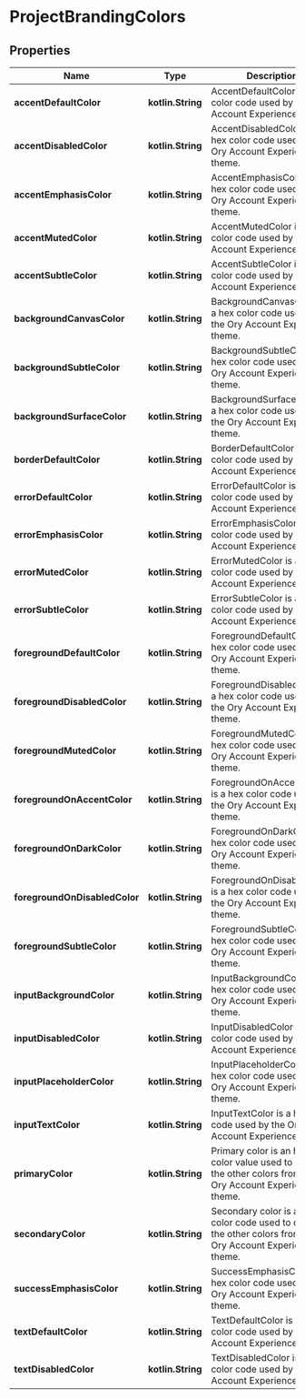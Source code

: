 
# ProjectBrandingColors

## Properties
| Name | Type | Description | Notes |
| ------------ | ------------- | ------------- | ------------- |
| **accentDefaultColor** | **kotlin.String** | AccentDefaultColor is a hex color code used by the Ory Account Experience theme. |  [optional] |
| **accentDisabledColor** | **kotlin.String** | AccentDisabledColor is a hex color code used by the Ory Account Experience theme. |  [optional] |
| **accentEmphasisColor** | **kotlin.String** | AccentEmphasisColor is a hex color code used by the Ory Account Experience theme. |  [optional] |
| **accentMutedColor** | **kotlin.String** | AccentMutedColor is a hex color code used by the Ory Account Experience theme. |  [optional] |
| **accentSubtleColor** | **kotlin.String** | AccentSubtleColor is a hex color code used by the Ory Account Experience theme. |  [optional] |
| **backgroundCanvasColor** | **kotlin.String** | BackgroundCanvasColor is a hex color code used by the Ory Account Experience theme. |  [optional] |
| **backgroundSubtleColor** | **kotlin.String** | BackgroundSubtleColor is a hex color code used by the Ory Account Experience theme. |  [optional] |
| **backgroundSurfaceColor** | **kotlin.String** | BackgroundSurfaceColor is a hex color code used by the Ory Account Experience theme. |  [optional] |
| **borderDefaultColor** | **kotlin.String** | BorderDefaultColor is a hex color code used by the Ory Account Experience theme. |  [optional] |
| **errorDefaultColor** | **kotlin.String** | ErrorDefaultColor is a hex color code used by the Ory Account Experience theme. |  [optional] |
| **errorEmphasisColor** | **kotlin.String** | ErrorEmphasisColor is a hex color code used by the Ory Account Experience theme. |  [optional] |
| **errorMutedColor** | **kotlin.String** | ErrorMutedColor is a hex color code used by the Ory Account Experience theme. |  [optional] |
| **errorSubtleColor** | **kotlin.String** | ErrorSubtleColor is a hex color code used by the Ory Account Experience theme. |  [optional] |
| **foregroundDefaultColor** | **kotlin.String** | ForegroundDefaultColor is a hex color code used by the Ory Account Experience theme. |  [optional] |
| **foregroundDisabledColor** | **kotlin.String** | ForegroundDisabledColor is a hex color code used by the Ory Account Experience theme. |  [optional] |
| **foregroundMutedColor** | **kotlin.String** | ForegroundMutedColor is a hex color code used by the Ory Account Experience theme. |  [optional] |
| **foregroundOnAccentColor** | **kotlin.String** | ForegroundOnAccentColor is a hex color code used by the Ory Account Experience theme. |  [optional] |
| **foregroundOnDarkColor** | **kotlin.String** | ForegroundOnDarkColor is a hex color code used by the Ory Account Experience theme. |  [optional] |
| **foregroundOnDisabledColor** | **kotlin.String** | ForegroundOnDisabledColor is a hex color code used by the Ory Account Experience theme. |  [optional] |
| **foregroundSubtleColor** | **kotlin.String** | ForegroundSubtleColor is a hex color code used by the Ory Account Experience theme. |  [optional] |
| **inputBackgroundColor** | **kotlin.String** | InputBackgroundColor is a hex color code used by the Ory Account Experience theme. |  [optional] |
| **inputDisabledColor** | **kotlin.String** | InputDisabledColor is a hex color code used by the Ory Account Experience theme. |  [optional] |
| **inputPlaceholderColor** | **kotlin.String** | InputPlaceholderColor is a hex color code used by the Ory Account Experience theme. |  [optional] |
| **inputTextColor** | **kotlin.String** | InputTextColor is a hex color code used by the Ory Account Experience theme. |  [optional] |
| **primaryColor** | **kotlin.String** | Primary color is an hsla color value used to derive the other colors from for the Ory Account Experience theme. |  [optional] |
| **secondaryColor** | **kotlin.String** | Secondary color is a hsla color code used to derive the other colors from for the Ory Account Experience theme. |  [optional] |
| **successEmphasisColor** | **kotlin.String** | SuccessEmphasisColor is a hex color code used by the Ory Account Experience theme. |  [optional] |
| **textDefaultColor** | **kotlin.String** | TextDefaultColor is a hex color code used by the Ory Account Experience theme. |  [optional] |
| **textDisabledColor** | **kotlin.String** | TextDisabledColor is a hex color code used by the Ory Account Experience theme. |  [optional] |



